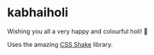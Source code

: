 # kabhaiholi

Wishing you all a very happy and colourful holi! :confetti_ball:

Uses the amazing [CSS Shake](https://elrumordelaluz.github.io/csshake/) library.
